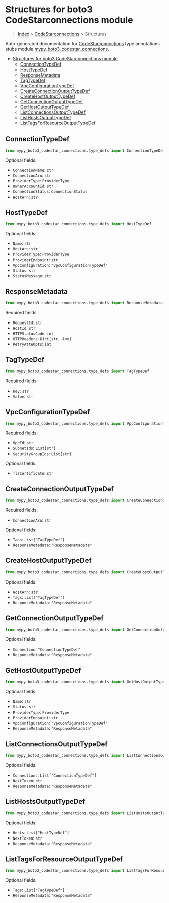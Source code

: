 # Structures for boto3 CodeStarconnections module

> [Index](../index.md) > [CodeStarconnections](./index.md) > Structures

Auto-generated documentation for [CodeStarconnections](https://boto3.amazonaws.com/v1/documentation/api/latest/reference/services/codestar-connections.html#CodeStarconnections)
type annotations stubs module [mypy_boto3_codestar_connections](https://pypi.org/project/mypy-boto3-codestar-connections/).

- [Structures for boto3 CodeStarconnections module](#structures-for-boto3-codestarconnections-module)
  - [ConnectionTypeDef](#connectiontypedef)
  - [HostTypeDef](#hosttypedef)
  - [ResponseMetadata](#responsemetadata)
  - [TagTypeDef](#tagtypedef)
  - [VpcConfigurationTypeDef](#vpcconfigurationtypedef)
  - [CreateConnectionOutputTypeDef](#createconnectionoutputtypedef)
  - [CreateHostOutputTypeDef](#createhostoutputtypedef)
  - [GetConnectionOutputTypeDef](#getconnectionoutputtypedef)
  - [GetHostOutputTypeDef](#gethostoutputtypedef)
  - [ListConnectionsOutputTypeDef](#listconnectionsoutputtypedef)
  - [ListHostsOutputTypeDef](#listhostsoutputtypedef)
  - [ListTagsForResourceOutputTypeDef](#listtagsforresourceoutputtypedef)

## ConnectionTypeDef

```python
from mypy_boto3_codestar_connections.type_defs import ConnectionTypeDef
```




Optional fields:
- `ConnectionName`: `str`
- `ConnectionArn`: `str`
- `ProviderType`: `ProviderType`
- `OwnerAccountId`: `str`
- `ConnectionStatus`: `ConnectionStatus`
- `HostArn`: `str`


## HostTypeDef

```python
from mypy_boto3_codestar_connections.type_defs import HostTypeDef
```




Optional fields:
- `Name`: `str`
- `HostArn`: `str`
- `ProviderType`: `ProviderType`
- `ProviderEndpoint`: `str`
- `VpcConfiguration`: `"VpcConfigurationTypeDef"`
- `Status`: `str`
- `StatusMessage`: `str`


## ResponseMetadata

```python
from mypy_boto3_codestar_connections.type_defs import ResponseMetadata
```


Required fields:
- `RequestId`: `str`
- `HostId`: `str`
- `HTTPStatusCode`: `int`
- `HTTPHeaders`: `Dict[str, Any]`
- `RetryAttempts`: `int`




## TagTypeDef

```python
from mypy_boto3_codestar_connections.type_defs import TagTypeDef
```


Required fields:
- `Key`: `str`
- `Value`: `str`




## VpcConfigurationTypeDef

```python
from mypy_boto3_codestar_connections.type_defs import VpcConfigurationTypeDef
```


Required fields:
- `VpcId`: `str`
- `SubnetIds`: `List[str]`
- `SecurityGroupIds`: `List[str]`



Optional fields:
- `TlsCertificate`: `str`


## CreateConnectionOutputTypeDef

```python
from mypy_boto3_codestar_connections.type_defs import CreateConnectionOutputTypeDef
```


Required fields:
- `ConnectionArn`: `str`



Optional fields:
- `Tags`: `List["TagTypeDef"]`
- `ResponseMetadata`: `"ResponseMetadata"`


## CreateHostOutputTypeDef

```python
from mypy_boto3_codestar_connections.type_defs import CreateHostOutputTypeDef
```




Optional fields:
- `HostArn`: `str`
- `Tags`: `List["TagTypeDef"]`
- `ResponseMetadata`: `"ResponseMetadata"`


## GetConnectionOutputTypeDef

```python
from mypy_boto3_codestar_connections.type_defs import GetConnectionOutputTypeDef
```




Optional fields:
- `Connection`: `"ConnectionTypeDef"`
- `ResponseMetadata`: `"ResponseMetadata"`


## GetHostOutputTypeDef

```python
from mypy_boto3_codestar_connections.type_defs import GetHostOutputTypeDef
```




Optional fields:
- `Name`: `str`
- `Status`: `str`
- `ProviderType`: `ProviderType`
- `ProviderEndpoint`: `str`
- `VpcConfiguration`: `"VpcConfigurationTypeDef"`
- `ResponseMetadata`: `"ResponseMetadata"`


## ListConnectionsOutputTypeDef

```python
from mypy_boto3_codestar_connections.type_defs import ListConnectionsOutputTypeDef
```




Optional fields:
- `Connections`: `List["ConnectionTypeDef"]`
- `NextToken`: `str`
- `ResponseMetadata`: `"ResponseMetadata"`


## ListHostsOutputTypeDef

```python
from mypy_boto3_codestar_connections.type_defs import ListHostsOutputTypeDef
```




Optional fields:
- `Hosts`: `List["HostTypeDef"]`
- `NextToken`: `str`
- `ResponseMetadata`: `"ResponseMetadata"`


## ListTagsForResourceOutputTypeDef

```python
from mypy_boto3_codestar_connections.type_defs import ListTagsForResourceOutputTypeDef
```




Optional fields:
- `Tags`: `List["TagTypeDef"]`
- `ResponseMetadata`: `"ResponseMetadata"`

